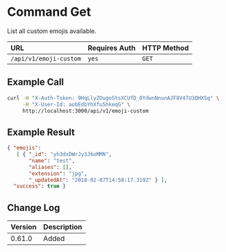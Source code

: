 # Command Get

List all custom emojis available.

| URL                    | Requires Auth | HTTP Method |
| :--------------------- | :------------ | :---------- |
| `/api/v1/emoji-custom` | `yes`         | `GET`       |

## Example Call

```bash
curl -H "X-Auth-Token: 9HqLlyZOugoStsXCUfD_0YdwnNnunAJF8V47U3QHXSq" \
     -H "X-User-Id: aobEdbYhXfu5hkeqG" \
     http://localhost:3000/api/v1/emoji-custom
```

## Example Result

```json
{ "emojis": 
   [ { "_id": "yh3dxDWrJy3J6oMMN",
       "name": "test",
       "aliases": [],
       "extension": "jpg",
       "_updatedAt": "2018-02-07T14:58:17.319Z" } ],
  "success": true }
```

## Change Log

| Version | Description |
| :--- | :--- |
| 0.61.0 | Added |
